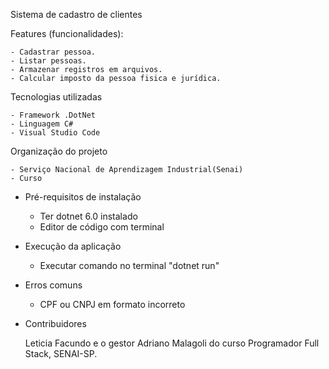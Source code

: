 Sistema de cadastro de clientes

Features (funcionalidades):

    - Cadastrar pessoa.
    - Listar pessoas.
    - Armazenar registros em arquivos.
    - Calcular imposto da pessoa fisica e jurídica.

Tecnologias utilizadas

    - Framework .DotNet
    - Linguagem C#
    - Visual Studio Code

Organização do projeto

    - Serviço Nacional de Aprendizagem Industrial(Senai)
    - Curso

- Pré-requisitos de instalação

    - Ter dotnet 6.0 instalado
    - Editor de código com terminal

- Execução da aplicação

    - Executar comando no terminal "dotnet run"

- Erros comuns

    - CPF ou CNPJ em formato incorreto

- Contribuidores

    Leticia Facundo e o gestor Adriano Malagoli do curso Programador Full Stack, SENAI-SP.